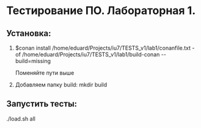 # Тестирование ПО. Лабораторная 1.
## Установка:
1) $conan install /home/eduard/Projects/iu7/TESTS_v1/lab1/conanfile.txt -of /home/eduard/Projects/iu7/TESTS_v1/lab1/build-conan --build=missing

    Поменяйте пути выше

2) Добавляем папку build: mkdir build

## Запустить тесты: 
./load.sh all